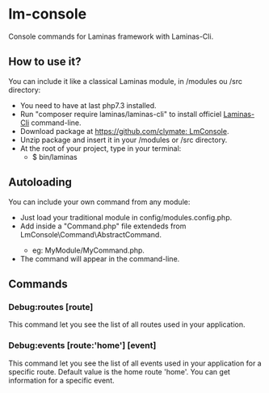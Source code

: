 lm-console
==========
Console commands for Laminas framework with Laminas-Cli.

How to use it?
--------------
You can include it like a classical Laminas module, in /modules ou /src directory:
* You need to have at last php7.3 installed.
* Run "composer require laminas/laminas-cli" to install officiel [Laminas-Cli](https://github.com/laminas/laminas-cli) command-line.
* Download package at [https://github.com/clymate: LmConsole](https://github.com/clymate/lm-console/archive/master.zip).
* Unzip package and insert it in your /modules or /src directory.
* At the root of your project, type in your terminal:
    * $ bin/laminas

Autoloading
-----------
You can include your own command from any module:
* Just load your traditional module in config/modules.config.php.
* Add inside a "<filename>Command.php" file extendeds from LmConsole\Command\AbstractCommand.
    * eg: MyModule/MyCommand.php.
* The command will appear in the command-line.

Commands
--------
### Debug:routes [route]
This command let you see the list of all routes used in your application.

### Debug:events [route:'home'] [event]
This command let you see the list of all events used in your application for a specific route.
Default value is the home route 'home'.
You can get information for a specific event.